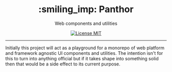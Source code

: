 <h1 align="center">:smiling_imp: Panthor</h1>

<p align="center">Web components and utilities</p>

<p align="center">
  <a href="https://opensource.org/licenses/MIT">
    <img src="https://img.shields.io/badge/license-MIT-rebeccapurple.svg?style=flat-square" alt="License MIT">
  </a>
</p>

<hr />

Initially this project will act as a playground for a monorepo of web platform and framework agnostic UI components and utilities. The intention isn't for this to turn into anything official but if it takes shape into something solid then that would be a side effect to its current purpose.